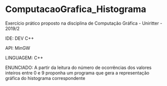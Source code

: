 # ComputacaoGrafica_Histograma
Exercício prático proposto na disciplina de Computação Gráfica - Uniritter - 2019/2

IDE: DEV C++

API: MinGW

LINGUAGEM: C++

ENUNCIADO:
A partir da leitura do número de ocorrências dos valores inteiros entre 0 e 9 proponha um programa que gera a representação gráfica do histograma correspondente
